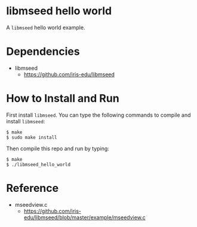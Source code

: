 # libmseed hello world
A `libmseed` hello world example.

# Dependencies
- libmseed
    - https://github.com/iris-edu/libmseed

# How to Install and Run
First install `libmseed`. You can type the following commands
to compile and install `libmseed`:
```
$ make
$ sudo make install
```

Then compile this repo and run by typing:
```
$ make
$ ./libmseed_hello_world
```

# Reference
- mseedview.c
    - https://github.com/iris-edu/libmseed/blob/master/example/mseedview.c
